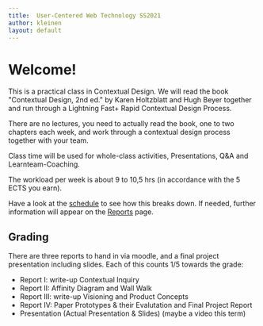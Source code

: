 ```yaml
---
title:  User-Centered Web Technology SS2021
author: kleinen
layout: default
---
```


# Welcome!

This is a practical class in Contextual Design. We will read the book "Contextual Design, 2nd ed." by Karen Holtzblatt and Hugh Beyer together and
run through a Lightning Fast+ Rapid Contextual Design Process.

There are no lectures, you need to actually read the book, one to two chapters each week,
and work through a contextual design process together with your team.

Class time will be used for whole-class activities, Presentations, Q&A and Learnteam-Coaching.

The workload per week is about 9 to 10,5 hrs (in accordance with the 5 ECTS you earn).

Have a look at the [schedule](schedule) to see how this breaks down. If needed, further information will appear on the [Reports](reports) page.

## Grading

There are three reports to hand in via moodle, and a final project presentation including slides. Each of this counts 1/5 towards the grade:

* Report I: write-up Contextual Inquiry
* Report II: Affinity Diagram and Wall Walk
* Report III: write-up Visioning and Product Concepts
* Report IV: Paper Prototypes & their Evalutation and Final Project Report
* Presentation (Actual Presentation & Slides) (maybe a video this term)
